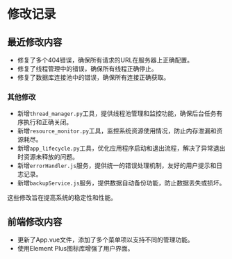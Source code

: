 # 修改记录

## 最近修改内容

- 修复了多个404错误，确保所有请求的URL在服务器上正确配置。
- 修复了线程管理中的错误，确保所有线程正确停止。
- 修复了数据库连接池中的错误，确保所有连接正确获取。

### 其他修改

- 新增`thread_manager.py`工具，提供线程池管理和监控功能，确保后台任务有序执行和正确关闭。
- 新增`resource_monitor.py`工具，监控系统资源使用情况，防止内存泄漏和资源耗尽。
- 新增`app_lifecycle.py`工具，优化应用程序启动和退出流程，解决了异常退出时资源未释放的问题。
- 新增`errorHandler.js`服务，提供统一的错误处理机制，友好的用户提示和日志记录。
- 新增`backupService.js`服务，提供数据自动备份功能，防止数据丢失或损坏。

这些修改旨在提高系统的稳定性和性能。

## 前端修改内容

- 更新了App.vue文件，添加了多个菜单项以支持不同的管理功能。
- 使用Element Plus图标库增强了用户界面。